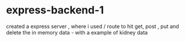 # express-backend-1
created a express server , where i used / route to hit get, post , put and delete the in memory data - with a example of kidney data
